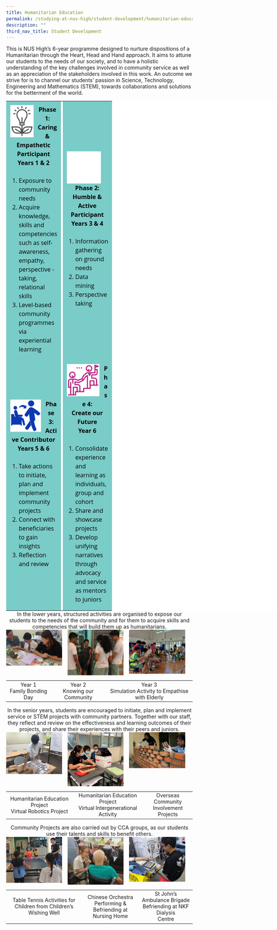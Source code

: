 ```yaml
---
title: Humanitarian Education
permalink: /studying-at-nus-high/student-development/humanitarian-education/
description: ""
third_nav_title: Student Development
---
```

This is NUS High’s 6-year programme designed to nurture dispositions of a Humanitarian through the Heart, Head and Hand approach. It aims to attune our students to the needs of our society, and to have a holistic understanding of the key challenges involved in community service as well as an appreciation of the stakeholders involved in this work. An outcome we strive for is to channel our students’ passion in Science, Technology, Engineering and Mathematics (STEM), towards collaborations and solutions for the betterment of the world.

<table style="margin: 0px; outline: 0px; padding: 0px; color: rgb(0, 0, 0); font-family: &quot;Open Sans&quot;, sans-serif; font-size: 16px; font-style: normal; font-variant-ligatures: normal; font-variant-caps: normal; font-weight: 400; letter-spacing: normal; orphans: 2; text-align: left; text-transform: none; white-space: normal; widows: 2; word-spacing: 0px; -webkit-text-stroke-width: 0px; background-color: rgb(255, 255, 255); text-decoration-thickness: initial; text-decoration-style: initial; text-decoration-color: initial; width: 1180px;" align="center" border="0" id="top-table"><tbody style="margin: 0px; outline: 0px; padding: 0px;"><tr style="margin: 0px; outline: 0px; padding: 0px;"><td style="margin: 0px; outline: 0px; padding: 10px; background-color: rgb(122, 204, 200);"><div style="margin: 0px; outline: 0px; padding: 0px; line-height: 24px;"><img style="margin: 0px 10px 0px 0px; outline: none; padding: 0px; border: none; float: left; object-fit: contain; object-position: center top; width: 65px; height: 87px; text-align: left;" class="ive_eobj_left" alt="Phase 1 icon.png" src="/images/humanitarian1.jpg"><b style="margin: 0px; outline: 0px; padding: 0px;"><div style="margin: 0px; outline: 0px; padding: 0px; line-height: 24px; text-align: center;"><b style="margin: 0px; outline: 0px; padding: 0px;">Phase 1:</b></div><div style="margin: 0px; outline: 0px; padding: 0px; line-height: 24px; text-align: center;"><b style="margin: 0px; outline: 0px; padding: 0px;">Caring &amp; Empathetic Participant</b></div><div style="margin: 0px; outline: 0px; padding: 0px; line-height: 24px; text-align: center;"><b style="margin: 0px; outline: 0px; padding: 0px;">Years 1 &amp; 2</b></div></b></div><div style="margin: 0px; outline: 0px; padding: 0px; line-height: 24px;"><br style="margin: 0px; outline: 0px; padding: 0px;"></div><div style="margin: 0px; outline: 0px; padding: 0px; line-height: 24px;"><ol style="margin: 0px 0px 0.5em 1.5em; outline: 0px; padding: 0px;"><li style="margin: 0px; outline: 0px; padding: 0px;">Exposure to community needs</li><li style="margin: 0px; outline: 0px; padding: 0px;">Acquire knowledge, skills and competencies such as self-awareness, empathy, perspective - taking, relational skills</li><li style="margin: 0px; outline: 0px; padding: 0px;">Level-based community programmes via experiential learning</li></ol></div></td><td style="margin: 0px; outline: 0px; padding: 0px;" width="5px"></td><td style="margin: 0px; outline: 0px; padding: 10px; background-color: rgb(122, 204, 200);"><div style="margin: 0px; outline: 0px; padding: 0px; line-height: 24px;"><img style="margin: 0px 10px 0px 0px; outline: none; padding: 0px; border: none; float: left; object-fit: contain; object-position: center top; width: 94px; height: 87px;" class="ive_eobj_left" alt="Phase 2 white icon.png" src="/images/humanitarian2.jpg"><b style="margin: 0px; outline: 0px; padding: 0px;"><div style="margin: 0px; outline: 0px; padding: 0px; line-height: 24px; text-align: center;"><b style="margin: 0px; outline: 0px; padding: 0px;">Phase 2:</b></div><div style="margin: 0px; outline: 0px; padding: 0px; line-height: 24px; text-align: center;"><b style="margin: 0px; outline: 0px; padding: 0px;">Humble &amp; Active Participant</b></div><div style="margin: 0px; outline: 0px; padding: 0px; line-height: 24px; text-align: center;"><b style="margin: 0px; outline: 0px; padding: 0px;">Years 3 &amp; 4</b></div></b></div><div style="margin: 0px; outline: 0px; padding: 0px; line-height: 24px;"><br style="margin: 0px; outline: 0px; padding: 0px;"></div><div style="margin: 0px; outline: 0px; padding: 0px; line-height: 24px;"><ol style="margin: 0px 0px 0.5em 1.5em; outline: 0px; padding: 0px;"><li style="margin: 0px; outline: 0px; padding: 0px;">Information gathering on ground needs</li><li style="margin: 0px; outline: 0px; padding: 0px;">Data mining</li><li style="margin: 0px; outline: 0px; padding: 0px;">Perspective taking</li></ol></div></td></tr><tr style="margin: 0px; outline: 0px; padding: 0px;"><td style="margin: 0px; outline: 0px; padding: 0px;" width="2px"></td><td style="margin: 0px; outline: 0px; padding: 0px;" width="5px"></td><td style="margin: 0px; outline: 0px; padding: 0px;" width="2px"></td></tr><tr style="margin: 0px; outline: 0px; padding: 0px;"><td style="margin: 0px; outline: 0px; padding: 10px; background-color: rgb(122, 204, 200);"><div style="margin: 0px; outline: 0px; padding: 0px; line-height: 24px;"><img style="margin: 0px 10px 0px 0px; outline: none; padding: 0px; border: none; float: left; object-fit: contain; object-position: center top; width: 85px; height: 87px; text-align: left;" class="ive_eobj_left" alt="Phase 3 icon.png" src="/images/humanitarian3.jpg"><b style="margin: 0px; outline: 0px; padding: 0px;"><div style="margin: 0px; outline: 0px; padding: 0px; line-height: 24px; text-align: center;"><b style="margin: 0px; outline: 0px; padding: 0px;">Phase 3:</b></div><div style="margin: 0px; outline: 0px; padding: 0px; line-height: 24px; text-align: center;"><b style="margin: 0px; outline: 0px; padding: 0px;">Active Contributor</b></div><div style="margin: 0px; outline: 0px; padding: 0px; line-height: 24px; text-align: center;"><b style="margin: 0px; outline: 0px; padding: 0px;">Years 5 &amp; 6</b></div></b></div><div style="margin: 0px; outline: 0px; padding: 0px; line-height: 24px;"><br style="margin: 0px; outline: 0px; padding: 0px;"></div><div style="margin: 0px; outline: 0px; padding: 0px; line-height: 24px;"><ol style="margin: 0px 0px 0.5em 1.5em; outline: 0px; padding: 0px;"><li style="margin: 0px; outline: 0px; padding: 0px;">Take actions to initiate, plan and implement community projects</li><li style="margin: 0px; outline: 0px; padding: 0px;">Connect with beneficiaries to gain insights</li><li style="margin: 0px; outline: 0px; padding: 0px;">Reflection and review</li></ol></div></td><td style="margin: 0px; outline: 0px; padding: 0px;" width="5px"></td><td style="margin: 0px; outline: 0px; padding: 10px; background-color: rgb(122, 204, 200);"><div style="margin: 0px; outline: 0px; padding: 0px; line-height: 24px;"><img style="margin: 0px 10px 0px 0px; outline: none; padding: 0px; border: none; float: left; object-fit: contain; object-position: center top; width: 90px; height: 87px;" class="ive_eobj_left" alt="Phase 4 icon.png" src="/images/humanitarian4.jpg"><b style="margin: 0px; outline: 0px; padding: 0px;"><div style="margin: 0px; outline: 0px; padding: 0px; line-height: 24px; text-align: center;"><b style="margin: 0px; outline: 0px; padding: 0px;">Phase 4:</b></div><div style="margin: 0px; outline: 0px; padding: 0px; line-height: 24px; text-align: center;"><b style="margin: 0px; outline: 0px; padding: 0px;">Create our Future</b></div><div style="margin: 0px; outline: 0px; padding: 0px; line-height: 24px; text-align: center;"><b style="margin: 0px; outline: 0px; padding: 0px;">Year 6</b></div></b></div><div style="margin: 0px; outline: 0px; padding: 0px; line-height: 24px;"><br style="margin: 0px; outline: 0px; padding: 0px;"></div><div style="margin: 0px; outline: 0px; padding: 0px; line-height: 24px;"><ol style="margin: 0px 0px 0.5em 1.5em; outline: 0px; padding: 0px;"><li style="margin: 0px; outline: 0px; padding: 0px;">Consolidate experience and learning as individuals, group and cohort</li><li style="margin: 0px; outline: 0px; padding: 0px;">Share and showcase projects</li><li style="margin: 0px; outline: 0px; padding: 0px;">Develop unifying narratives through advocacy and service as mentors to juniors</li></ol></div></td></tr></tbody></table>

<center>In the lower years, structured activities are organised to expose our students to the needs of the community and for them to acquire skills and competencies that will build them up as humanitarians.</center>

<img src="/images/humanitarian5.jpg" style="width:30%;margin-right:15px;" align = "left">
<img src="/images/humanitarian6.jpg" style="width:30%;margin-right:15px;" align = "left">
<img src="/images/humanitarian7.jpg" style="width:30%;margin-right:15px;" align = "left">

<br clear="left">

|  |  |  |
|:---:|:---:|:---:|
| Year 1<br>Family Bonding Day | Year 2<br>Knowing our Community | Year 3<br>Simulation Activity to Empathise with Elderly |

<center>In the senior years, students are encouraged to initiate, plan and implement service or STEM projects with community partners. Together with our staff, they reflect and review on the effectiveness and learning outcomes of their projects, and share their experiences with their peers and juniors.</center>

<img src="/images/humanitarian8.jpg" style="width:30%;margin-right:15px;" align = "left">
<img src="/images/humanitarian9.jpg" style="width:30%;margin-right:15px;" align = "left">
<img src="/images/humanitarian10.jpg" style="width:30%;margin-right:15px;" align = "left">

<br clear="left">

|  |  |  |
|:---:|:---:|:---:|
| Humanitarian Education Project<br>Virtual Robotics Project | Humanitarian Education Project<br>Virtual Intergenerational Activity | Overseas Community<br>Involvement Projects |

<center>Community Projects are also carried out by CCA groups, as our students use their talents and skills to benefit others.</center>

<img src="/images/humanitarian11.jpg" style="width:30%;margin-right:15px;" align = "left">
<img src="/images/humanitarian12.jpg" style="width:30%;margin-right:15px;" align = "left">
<img src="/images/humanitarian13.jpg" style="width:30%;margin-right:15px;" align = "left">

<br clear="left">

|  |  |  |
|:---:|:---:|:---:|
| Table Tennis Activities for Children from Children’s<br>Wishing Well | Chinese Orchestra Performing &<br>Befriending at Nursing Home | St John’s Ambulance Brigade<br>Befriending at NKF Dialysis<br>Centre |
